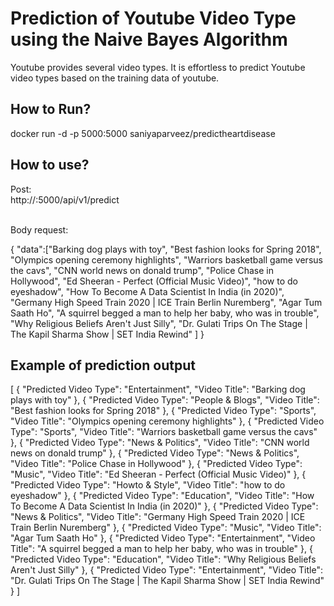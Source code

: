 <h1>Prediction of Youtube Video Type using the Naive Bayes Algorithm</h1>

<p>Youtube provides several video types. It is effortless to predict Youtube video types based on the training data of youtube.</p>

<h2>How to Run?</h2>

<p>
docker run -d -p 5000:5000 saniyaparveez/predictheartdisease



</p>

<h2>How to use?</h2>

<p>
Post:</br>
http://<hostip>:5000/api/v1/predict

</p>
<p>

<br/>
Body request: </br>

{
    "data":["Barking dog plays with toy",
        "Best fashion looks for Spring 2018",
        "Olympics opening ceremony highlights",
        "Warriors basketball game versus the cavs",
        "CNN world news on donald trump",
        "Police Chase in Hollywood",
        "Ed Sheeran - Perfect (Official Music Video)",
        "how to do eyeshadow",
        "How To Become A Data Scientist In India (in 2020)",
        "Germany High Speed Train 2020 | ICE Train Berlin Nuremberg",
        "Agar Tum Saath Ho",
        "A squirrel begged a man to help her baby, who was in trouble",
        "Why Religious Beliefs Aren't Just Silly",
        "Dr. Gulati Trips On The Stage | The Kapil Sharma Show | SET India Rewind"
         ]
}

</P>

<h2>Example of prediction output</h2>

<p>

[
    {
        "Predicted Video Type": "Entertainment",
        "Video Title": "Barking dog plays with toy"
    },
    {
        "Predicted Video Type": "People & Blogs",
        "Video Title": "Best fashion looks for Spring 2018"
    },
    {
        "Predicted Video Type": "Sports",
        "Video Title": "Olympics opening ceremony highlights"
    },
    {
        "Predicted Video Type": "Sports",
        "Video Title": "Warriors basketball game versus the cavs"
    },
    {
        "Predicted Video Type": "News & Politics",
        "Video Title": "CNN world news on donald trump"
    },
    {
        "Predicted Video Type": "News & Politics",
        "Video Title": "Police Chase in Hollywood"
    },
    {
        "Predicted Video Type": "Music",
        "Video Title": "Ed Sheeran - Perfect (Official Music Video)"
    },
    {
        "Predicted Video Type": "Howto & Style",
        "Video Title": "how to do eyeshadow"
    },
    {
        "Predicted Video Type": "Education",
        "Video Title": "How To Become A Data Scientist In India (in 2020)"
    },
    {
        "Predicted Video Type": "News & Politics",
        "Video Title": "Germany High Speed Train 2020 | ICE Train Berlin Nuremberg"
    },
    {
        "Predicted Video Type": "Music",
        "Video Title": "Agar Tum Saath Ho"
    },
    {
        "Predicted Video Type": "Entertainment",
        "Video Title": "A squirrel begged a man to help her baby, who was in trouble"
    },
    {
        "Predicted Video Type": "Education",
        "Video Title": "Why Religious Beliefs Aren't Just Silly"
    },
    {
        "Predicted Video Type": "Entertainment",
        "Video Title": "Dr. Gulati Trips On The Stage | The Kapil Sharma Show | SET India Rewind"
    }
]

</p>
